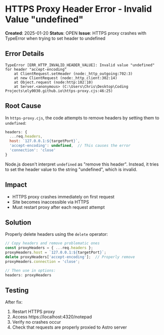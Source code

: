 # HTTPS Proxy Header Error - Invalid Value "undefined"

**Created**: 2025-01-20
**Status**: OPEN
**Issue**: HTTPS proxy crashes with TypeError when trying to set header to undefined

## Error Details

```
TypeError [ERR_HTTP_INVALID_HEADER_VALUE]: Invalid value "undefined" for header "accept-encoding"
    at ClientRequest.setHeader (node:_http_outgoing:702:3)
    at new ClientRequest (node:_http_client:302:14)
    at Object.request (node:http:102:10)
    at Server.<anonymous> (C:\Users\Chris\Desktop\Coding Projects\ely0030.github.io\https-proxy.cjs:46:25)
```

## Root Cause

In `https-proxy.cjs`, the code attempts to remove headers by setting them to `undefined`:

```javascript
headers: {
  ...req.headers,
  host: `127.0.0.1:${targetPort}`,
  'accept-encoding': undefined,  // This causes the error
  'connection': 'close'
}
```

Node.js doesn't interpret `undefined` as "remove this header". Instead, it tries to set the header value to the string "undefined", which is invalid.

## Impact

- HTTPS proxy crashes immediately on first request
- Site becomes inaccessible via HTTPS
- Must restart proxy after each request attempt

## Solution

Properly delete headers using the `delete` operator:

```javascript
// Copy headers and remove problematic ones
const proxyHeaders = { ...req.headers };
proxyHeaders.host = `127.0.0.1:${targetPort}`;
delete proxyHeaders['accept-encoding'];  // Properly remove
proxyHeaders.connection = 'close';

// Then use in options:
headers: proxyHeaders
```

## Testing

After fix:
1. Restart HTTPS proxy
2. Access https://localhost:4320/notepad
3. Verify no crashes occur
4. Check that requests are properly proxied to Astro server